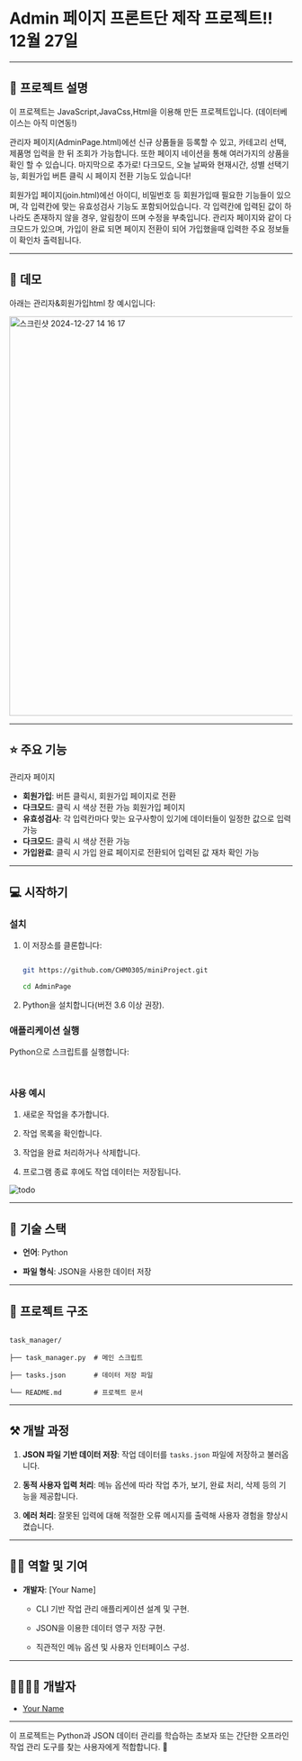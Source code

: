 # Admin 페이지 프론트단 제작 프로젝트!! 12월 27일


---



## 📖 프로젝트 설명  

이 프로젝트는 JavaScript,JavaCss,Html을 이용해 만든 프로젝트입니다.
(데이터베이스는 아직 미연동!)

관리자 페이지(AdminPage.html)에선 
신규 상품들을 등록할 수 있고, 카테고리 선택, 제품명 입력을 한 뒤 조회가 가능합니다.
또한 페이지 네이션을 통해 여러가지의 상품을 확인 할 수 있습니다.
마지막으로 추가로! 다크모드, 오늘 날짜와 현재시간, 성별 선택기능, 회원가입 버튼 클릭 시 페이지 전환 기능도 있습니다!


회원가입 페이지(join.html)에선
아이디, 비밀번호 등 회원가입때 필요한 기능들이 있으며, 각 입력칸에 맞는 유효성검사 기능도 포함되어있습니다.
각 입력칸에 입력된 값이 하나라도 존재하지 않을 경우, 알림창이 뜨며 수정을 부축입니다.
관리자 페이지와 같이 다크모드가 있으며, 가입이 완료 되면 페이지 전환이 되어 가입했을때
입력한 주요 정보들이 확인차 출력됩니다.




---



## 🐤 데모  



아래는 관리자&회원가입html 창 예시입니다:  


<img width="709" alt="스크린샷 2024-12-27 14 16 17" src="https://github.com/user-attachments/assets/9a900ba1-18f8-49c1-a134-3117fe81e796" />



---



## ⭐ 주요 기능  
관리자 페이지
- **회원가입**: 버튼 클릭시, 회원가입 페이지로 전환
- **다크모드**: 클릭 시 색상 전환 가능
회원가입 페이지
- **유효성검사**: 각 입력칸마다 맞는 요구사항이 있기에 데이터들이 일정한 값으로 입력 가능
- **다크모드**: 클릭 시 색상 전환 가능
- **가입완료**: 클릭 시 가입 완료 페이지로 전환되어 입력된 값 재차 확인 가능

---



## 💻 시작하기  



### 설치  

1. 이 저장소를 클론합니다:  

   ```bash

   git https://github.com/CHM0305/miniProject.git

   cd AdminPage

   ```



2. Python을 설치합니다(버전 3.6 이상 권장).



### 애플리케이션 실행  

Python으로 스크립트를 실행합니다:  

```bash



```



### 사용 예시  

1. 새로운 작업을 추가합니다.  

2. 작업 목록을 확인합니다.  

3. 작업을 완료 처리하거나 삭제합니다.  

4. 프로그램 종료 후에도 작업 데이터는 저장됩니다.  


![todo](https://github.com/user-attachments/assets/12f83774-04cf-41db-b6a6-5eb32df4db11)

---



## 🔧 기술 스택  

- **언어**: Python  

- **파일 형식**: JSON을 사용한 데이터 저장  



---



## 📂 프로젝트 구조  



```plaintext

task_manager/

├── task_manager.py  # 메인 스크립트

├── tasks.json       # 데이터 저장 파일

└── README.md        # 프로젝트 문서

```



---



## ⚒ 개발 과정  



1. **JSON 파일 기반 데이터 저장**: 작업 데이터를 `tasks.json` 파일에 저장하고 불러옵니다.  

2. **동적 사용자 입력 처리**: 메뉴 옵션에 따라 작업 추가, 보기, 완료 처리, 삭제 등의 기능을 제공합니다.  

3. **에러 처리**: 잘못된 입력에 대해 적절한 오류 메시지를 출력해 사용자 경험을 향상시켰습니다.  



---



## 👨‍💻 역할 및 기여  



- **개발자**: [Your Name]  

    - CLI 기반 작업 관리 애플리케이션 설계 및 구현.  

    - JSON을 이용한 데이터 영구 저장 구현.  

    - 직관적인 메뉴 옵션 및 사용자 인터페이스 구성.  



---



## 👨‍👩‍👧‍👦 개발자  



- [Your Name](https://github.com/yourusername)  



---



이 프로젝트는 Python과 JSON 데이터 관리를 학습하는 초보자 또는 간단한 오프라인 작업 관리 도구를 찾는 사용자에게 적합합니다. 🚀

